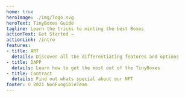 ```yaml
---
home: true
heroImage: ./img/logo.svg
heroText: TinyBoxes Guide
tagline: Learn the tricks to minting the best Boxes
actionText: Get Started →
actionLink: /intro
features:
- title: ART
  details: Discover all the differentiating features and options
- title: DAPP
  details: Learn how to get the most out of the TinyBoxes
- title: Contract
  details: Find out whats special about our NFT
footer: © 2021 NonFungibleTeam
---
```

